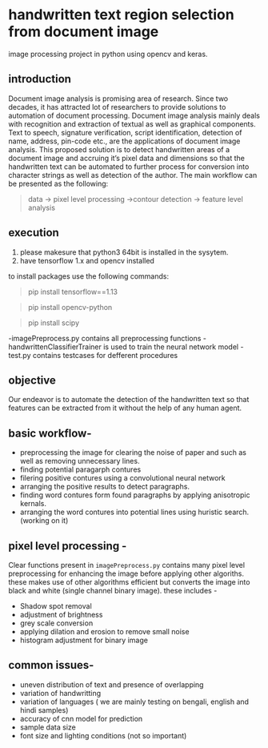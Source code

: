 # handwritten text region selection from document image

image processing project in python using opencv and keras.

## introduction

Document image analysis is promising area of research. Since two decades, it has attracted lot
of researchers to provide solutions to automation of document processing. Document image analysis
mainly deals with recognition and extraction of textual as well as graphical components. Text to speech,
signature verification, script identification, detection of name, address, pin-code etc., are the
applications of document image analysis. This proposed solution is to detect handwritten areas of a
document image and accruing it’s pixel data and dimensions so that the handwritten text can be
automated to further process for conversion into character strings as well as detection of the author.
The main workflow can be presented as the following:

> data -> pixel level processing ->contour detection -> feature level analysis


## execution
1. please makesure that python3 64bit is installed in the sysytem.
2. have tensorflow 1.x and opencv installed 

to install packages use the following commands:
>pip install tensorflow==1.13

>pip install opencv-python

>pip install scipy

-imagePreprocess.py contains all preprocessing functions
-handwrittenClassifierTrainer is used to train the neural network model
-test.py contains testcases for defferent procedures

## objective
Our endeavor is to automate the detection of the handwritten text so that features can be extracted from it without the help of any human agent.


## basic workflow-

- preprocessing the image for clearing the noise of paper and such as well as removing unnecessary lines.
- finding potential paragarph contures
- filering positive contures using a convolutional neural network
- arranging the positive results to detect paragraphs.
- finding word contures form found paragraphs by applying anisotropic kernals.
- arranging the word contures into potential lines using huristic search. (working on it)

## pixel level processing -
Clear functions present in `imagePreprocess.py` contains many pixel level preprocessing for enhancing the image before applying other algoriths. these makes use of other algorithms efficient but converts the image into black and white (single channel binary image).
these includes - 
- Shadow spot removal 
- adjustment of brightness 
- grey scale conversion 
- applying dilation and erosion to remove small noise
- histogram adjustment for binary image

## common issues-
- uneven distribution of text and presence of overlapping
- variation of handwritting
- variation of languages ( we are mainly testing on bengali, english and hindi samples)
- accuracy of cnn model for prediction
- sample data size
- font size and lighting conditions (not so important)



